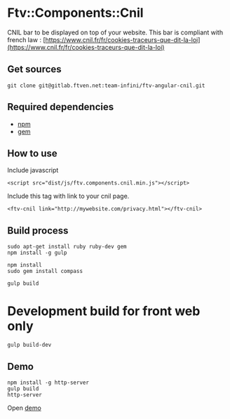 # Ftv::Components::Cnil

CNIL bar to be displayed on top of your website. This bar is compliant with french law : [https://www.cnil.fr/fr/cookies-traceurs-que-dit-la-loi](https://www.cnil.fr/fr/cookies-traceurs-que-dit-la-loi)

## Get sources

```
git clone git@gitlab.ftven.net:team-infini/ftv-angular-cnil.git
```

## Required dependencies

- [npm](https://nodejs.org/)
- [gem](https://rubygems.org/)

## How to use

Include javascript

```
<script src="dist/js/ftv.components.cnil.min.js"></script>
```

Include this tag with link to your cnil page.

```
<ftv-cnil link="http://mywebsite.com/privacy.html"></ftv-cnil>
```

## Build process

```
sudo apt-get install ruby ruby-dev gem
npm install -g gulp

npm install
sudo gem install compass

gulp build
```

# Development build for front web only

```
gulp build-dev
```

## Demo

```
npm install -g http-server
gulp build
http-server
```

Open [demo](http://127.0.0.1:8080/demo.html)